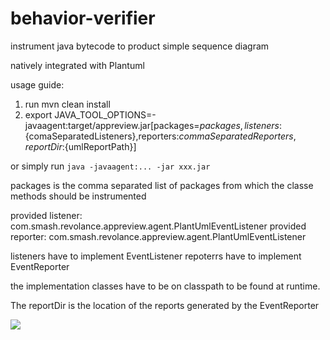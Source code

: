 behavior-verifier
=================

instrument java bytecode to product simple sequence diagram

natively integrated with Plantuml

usage guide:

1. run mvn clean install
2. export JAVA_TOOL_OPTIONS=-javaagent:target/appreview.jar[packages=${packages},listeners:${comaSeparatedListeners},reporters:${commaSeparatedReporters},reportDir:${umlReportPath}]

or simply run `java -javaagent:... -jar xxx.jar` 

packages is the comma separated list of packages from which the classe methods should be instrumented

provided listener: com.smash.revolance.appreview.agent.PlantUmlEventListener
provided reporter: com.smash.revolance.appreview.agent.PlantUmlEventListener

listeners have to implement EventListener 
repoterrs have to implement EventReporter

the implementation classes have to be on classpath to be found at runtime.

The reportDir is the location of the reports generated by the EventReporter

![](example)
